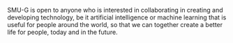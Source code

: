 SMU-G is open to anyone who is interested in collaborating in creating and developing technology, be it artificial intelligence or machine learning that is useful for people around the world, so that we can together create a better life for people, today and in the future.

